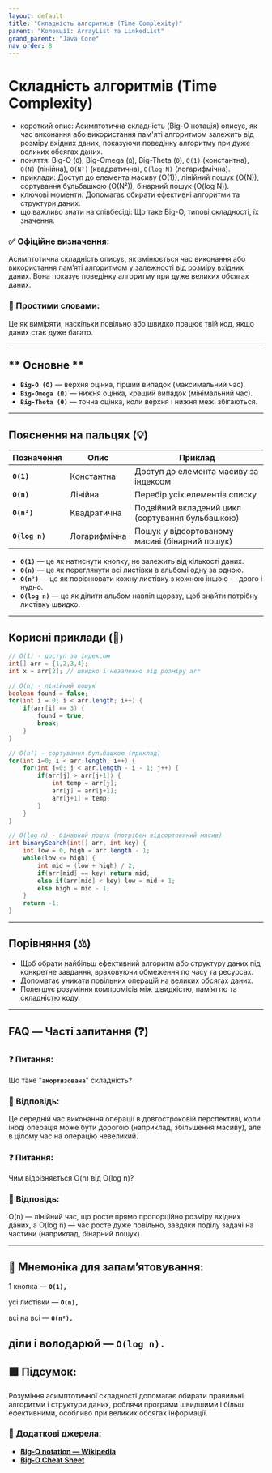 ```yaml
---
layout: default
title: "Складність алгоритмів (Time Complexity)"
parent: "Колекції: ArrayList та LinkedList"
grand_parent: "Java Core"
nav_order: 8
---
```


# Складність алгоритмів (Time Complexity)

*   короткий опис: Асимптотична складність (Big-O нотація) описує, як час виконання або використання пам'яті алгоритмом залежить від розміру вхідних даних, показуючи поведінку алгоритму при дуже великих обсягах даних.
*   поняття: Big-O (`O`), Big-Omega (`Ω`), Big-Theta (`Θ`), `O(1)` (константна), `O(N)` (лінійна), `O(N²)` (квадратична), `O(log N)` (логарифмічна).
*   приклади: Доступ до елемента масиву (O(1)), лінійний пошук (O(N)), сортування бульбашкою (O(N²)), бінарний пошук (O(log N)).
*   ключові моменти: Допомагає обирати ефективні алгоритми та структури даних.
*   що важливо знати на співбесіді: Що таке Big-O, типові складності, їх значення.
### **✅ Офіційне визначення:**

Асимптотична складність описує, як змінюється час виконання або використання пам’яті алгоритмом у залежності від розміру вхідних даних. Вона показує поведінку алгоритму при дуже великих обсягах даних.

### **🧠 Простими словами:**

Це як виміряти, наскільки повільно або швидко працює твій код, якщо даних стає дуже багато.

---

## ** Основне **


* **`Big-O (O)`** — верхня оцінка, гірший випадок (максимальний час).
* **`Big-Omega (Ω)`** — нижня оцінка, кращий випадок (мінімальний час).
* **`Big-Theta (Θ)`** — точна оцінка, коли верхня і нижня межі збігаються.

---

## **Пояснення на пальцях (💡)**

| Позначення | Опис | Приклад |
| ----- | ----- | ----- |
| **`O(1)`** | Константна | Доступ до елемента масиву за індексом |
| **`O(n)`** | Лінійна | Перебір усіх елементів списку |
| **`O(n²)`** | Квадратична | Подвійний вкладений цикл (сортування бульбашкою) |
| **`O(log n)`** | Логарифмічна | Пошук у відсортованому масиві (бінарний пошук) |

* **`O(1)`** — це як натиснути кнопку, не залежить від кількості даних.
* **`O(n)`** — це як переглянути всі листівки в альбомі одну за одною.
* **`O(n²)`** — це як порівнювати кожну листівку з кожною іншою — довго і нудно.
* **`O(log n)`** — це як ділити альбом навпіл щоразу, щоб знайти потрібну листівку швидко.

---

## **Корисні приклади (🧪)**

```java
// O(1) - доступ за індексом
int[] arr = {1,2,3,4};
int x = arr[2]; // швидко і незалежно від розміру arr

// O(n) - лінійний пошук
boolean found = false;
for(int i = 0; i < arr.length; i++) {
    if(arr[i] == 3) {
        found = true;
        break;
    }
}

// O(n²) - сортування бульбашкою (приклад)
for(int i=0; i < arr.length; i++) {
    for(int j=0; j < arr.length - i - 1; j++) {
        if(arr[j] > arr[j+1]) {
            int temp = arr[j];
            arr[j] = arr[j+1];
            arr[j+1] = temp;
        }
    }
}

// O(log n) - бінарний пошук (потрібен відсортований масив)
int binarySearch(int[] arr, int key) {
    int low = 0, high = arr.length - 1;
    while(low <= high) {
        int mid = (low + high) / 2;
        if(arr[mid] == key) return mid;
        else if(arr[mid] < key) low = mid + 1;
        else high = mid - 1;
    }
    return -1;
}
```
---

## **Порівняння (⚖️)**

* Щоб обрати найбільш ефективний алгоритм або структуру даних під конкретне завдання, враховуючи обмеження по часу та ресурсах.
* Допомагає уникати повільних операцій на великих обсягах даних.
* Полегшує розуміння компромісів між швидкістю, пам’яттю та складністю коду.

---

## **FAQ — Часті запитання (❓)**

### **❓ Питання:**


Що таке "**`амортизована`**" складність?

### **💬 Відповідь:**




Це середній час виконання операції в довгостроковій перспективі, коли іноді операція може бути дорогою (наприклад, збільшення масиву), але в цілому час на операцію невеликий.

#### 

### **❓ Питання:**


Чим відрізняється O(n) від O(log n)?

### **💬 Відповідь:**




O(n) — лінійний час, що росте прямо пропорційно розміру вхідних даних, а O(log n) — час росте дуже повільно, завдяки поділу задачі на частини (наприклад, бінарний пошук).

---

## **🧠 Мнемоніка для запам’ятовування:**

1 кнопка — **`O(1),`**

усі листівки — **`O(n),`**

всі на всі — **`O(n²),`**

діли і володарюй — **`O(log n).`**
---

## **🟩 Підсумок:**

Розуміння асимптотичної складності допомагає обирати правильні алгоритми і структури даних, роблячи програми швидшими і більш ефективними, особливо при великих обсягах інформації.

### **🔗 Додаткові джерела:**

* [**Big-O notation — Wikipedia**](https://en.wikipedia.org/wiki/Big_O_notation)
* [**Big-O Cheat Sheet**](https://www.bigocheatsheet.com/)